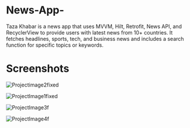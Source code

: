 # News-App-
Taza Khabar is a news app that uses MVVM, Hilt, Retrofit, News API, and RecyclerView to provide users with latest news from 10+ countries. It fetches headlines, sports, tech, and business news and includes a search function for specific topics or keywords.

# Screenshots


![Projectimage2fixed](https://user-images.githubusercontent.com/99780212/223744574-c19061d4-1743-4792-9119-44dacfacedc7.jpg)

![ProjectImage1fixed](https://user-images.githubusercontent.com/99780212/223744583-da1c7161-a9e2-4b85-b314-ea79e93cc635.jpg)

![ProjectImage3f](https://user-images.githubusercontent.com/99780212/223745129-bbd3ea2a-8f50-4aae-957b-b8521e616cc1.jpg)

![ProjectImage4f](https://user-images.githubusercontent.com/99780212/223745155-61404979-d3db-49ff-beec-17f46edaab95.jpg)
